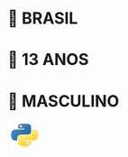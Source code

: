 # 🔹 BRASIL 
# 🔹 13 ANOS
# 🔹 MASCULINO

<img align="center" alt="Rafa-Python" height="50" width="60" src="https://raw.githubusercontent.com/devicons/devicon/master/icons/python/python-original.svg">

